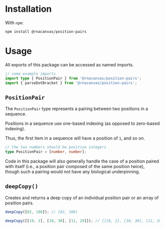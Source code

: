 # Installation

With `npm`:

```
npm install @rnacanvas/position-pairs
```

# Usage

All exports of this package
can be accessed as named imports.

```typescript
// some example imports
import type { PositionPair } from '@rnacanvas/position-pairs';
import { parseDotBracket } from '@rnacanvas/position-pairs';
```

## `PositionPair`

The `PositionPair` type
represents a pairing
between two positions in a sequence.

Positions in a sequence
use one-based indexing
(as opposed to zero-based indexing).

Thus, the first item in a sequence
will have a position of `1`,
and so on.

```typescript
// the two numbers should be positive integers
type PositionPair = [number, number];
```

Code in this package
will also generally handle the case
of a position paired with itself
(i.e., a position pair
composed of the same position twice),
though such a pairing would not have any biological underpinning.

## `deepCopy()`

Creates and returns a deep copy
of an individual position pair
or an array of position pairs.

```javascript
deepCopy([82, 108]); // [82, 108]

deepCopy([[19, 2], [10, 30], [11, 29]]); // [[19, 2], [10, 30], [11, 29]]
```
